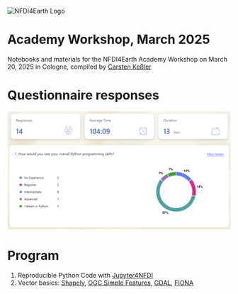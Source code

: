 ![NFDI4Earth Logo](https://nfdi4earth.de/images/nfdi4earth/materials/nfdi4earth_logo.png)

# Academy Workshop, March 2025

Notebooks and materials for the NFDI4Earth Academy Workshop on March 20, 2025 in Cologne, compiled by [Carsten Keßler](http://carsten.io)

# Questionnaire responses

![Questioannaire Results](https://github.com/crstn/Academy25/blob/main/questionnaire.png?raw=true)

# Program

1. Reproducible Python Code with [Jupyter4NFDI](https://nfdi-jupyter.de/users/jupyterlab/repo2docker/)
2. Vector basics: [Shapely](https://shapely.readthedocs.io/en/stable/manual.html#spatial-data-model), [OGC Simple Features](https://docs.qgis.org/3.40/en/docs/training_manual/spatial_databases/simple_feature_model.html), [GDAL](https://gdal.org/en/stable/), [FIONA](https://fiona.readthedocs.io/en/stable/)
